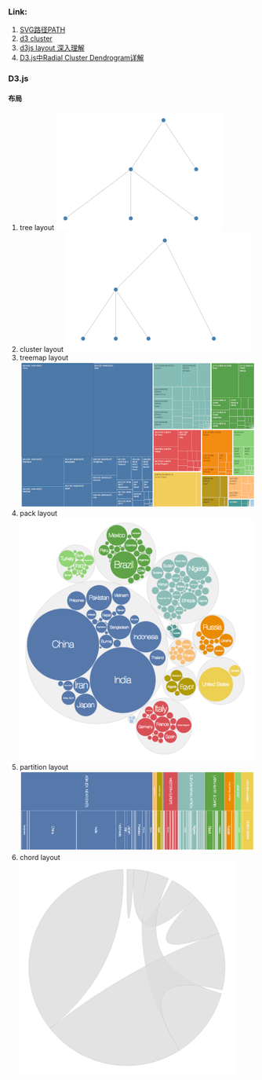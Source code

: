 ### Link:

1. [SVG路径PATH](https://blog.csdn.net/qq_30668579/article/details/51381076)
2. [d3 cluster](https://juejin.im/post/5b39dbdd51882574957a86d6)
3. [d3js layout 深入理解](https://www.cnblogs.com/kidsitcn/p/7193629.html)
4. [D3.js中Radial Cluster Dendrogram详解](https://blog.csdn.net/wan353694124/article/details/78758241)

### D3.js

#### 布局

  1. tree layout
  ![tree layout](./images/tree_layout.png 'Tree layout')
  2. cluster layout
  ![cluster layout](./images/cluster_layout.png)
  3. treemap layout
  ![treemap layout](./images/treemap_layout.png 'Treemap layout')
  4. pack layout
  ![pack layout](./images/pack_layout.png)
  5. partition layout
  ![partition layout](./images/partition_layout.png)
  6. chord layout
  ![chord layout](./images/chord_layout.png)
